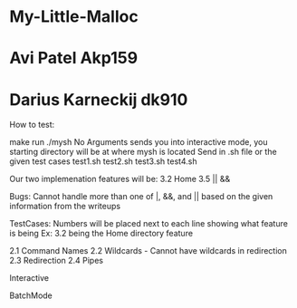 # My-Little-Malloc
# Avi Patel Akp159
# Darius Karneckij dk910

How to test:

make
run ./mysh
No Arguments sends you into interactive mode, you starting directory will be at where mysh is located
Send in .sh file or the given test cases
test1.sh
test2.sh
test3.sh
test4.sh


Our two implemenation features will be:
3.2 Home
3.5 || &&

Bugs:
Cannot handle more than one of |, &&, and || based on the given information from the writeups


TestCases:
Numbers will be placed next to each line showing what feature is being 
Ex: 3.2 being the Home directory feature



2.1 Command Names
2.2 Wildcards
    - Cannot have wildcards in redirection
2.3 Redirection
2.4 Pipes

Interactive









BatchMode













